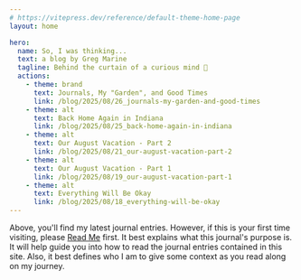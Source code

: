 ```yaml
---
# https://vitepress.dev/reference/default-theme-home-page
layout: home

hero:
  name: So, I was thinking...
  text: a blog by Greg Marine
  tagline: Behind the curtain of a curious mind 🤔
  actions:
    - theme: brand
      text: Journals, My "Garden", and Good Times
      link: /blog/2025/08/26_journals-my-garden-and-good-times
    - theme: alt
      text: Back Home Again in Indiana
      link: /blog/2025/08/25_back-home-again-in-indiana
    - theme: alt
      text: Our August Vacation - Part 2
      link: /blog/2025/08/21_our-august-vacation-part-2
    - theme: alt
      text: Our August Vacation - Part 1
      link: /blog/2025/08/19_our-august-vacation-part-1
    - theme: alt
      text: Everything Will Be Okay
      link: /blog/2025/08/18_everything-will-be-okay
---
```


Above, you'll find my latest journal entries. However, if this is your first time visiting, please [Read Me](read-me) first. It best explains what this journal's purpose is. It will help guide you into how to read the journal entries contained in this site. Also, it best defines who I am to give some context as you read along on my journey.